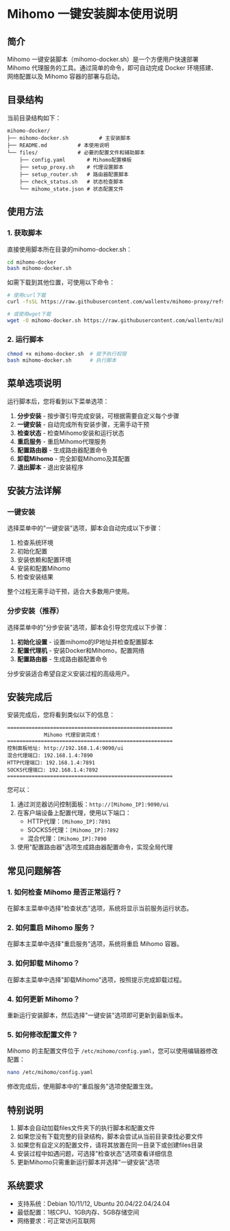 # Mihomo 一键安装脚本使用说明

## 简介

Mihomo 一键安装脚本（mihomo-docker.sh）是一个方便用户快速部署 Mihomo 代理服务的工具。通过简单的命令，即可自动完成 Docker 环境搭建、网络配置以及 Mihomo 容器的部署与启动。

## 目录结构

当前目录结构如下：

```
mihomo-docker/
├── mihomo-docker.sh          # 主安装脚本
├── README.md          # 本使用说明
└── files/             # 必要的配置文件和辅助脚本
    ├── config.yaml       # Mihomo配置模板
    ├── setup_proxy.sh    # 代理设置脚本
    ├── setup_router.sh   # 路由器配置脚本
    ├── check_status.sh   # 状态检查脚本
    └── mihomo_state.json # 状态配置文件
```

## 使用方法

### 1. 获取脚本

直接使用脚本所在目录的mihomo-docker.sh：

```bash
cd mihomo-docker
bash mihomo-docker.sh
```

如需下载到其他位置，可使用以下命令：

```bash
# 使用curl下载
curl -fsSL https://raw.githubusercontent.com/wallentv/mihomo-proxy/refs/heads/master/mihomo-docker/mihomo-docker.sh -o mihomo-docker.sh
```

```bash
# 或使用wget下载
wget -O mihomo-docker.sh https://raw.githubusercontent.com/wallentv/mihomo-proxy/refs/heads/master/mihomo-docker/mihomo-docker.sh
```

### 2. 运行脚本

```bash
chmod +x mihomo-docker.sh  # 赋予执行权限
bash mihomo-docker.sh      # 执行脚本
```

## 菜单选项说明

运行脚本后，您将看到以下菜单选项：

1. **分步安装** - 按步骤引导完成安装，可根据需要自定义每个步骤
2. **一键安装** - 自动完成所有安装步骤，无需手动干预
3. **检查状态** - 检查Mihomo安装和运行状态
4. **重启服务** - 重启Mihomo代理服务
5. **配置路由器** - 生成路由器配置命令
6. **卸载Mihomo** - 完全卸载Mihomo及其配置
0. **退出脚本** - 退出安装程序

## 安装方法详解

### 一键安装

选择菜单中的"一键安装"选项，脚本会自动完成以下步骤：

1. 检查系统环境
2. 初始化配置
3. 安装依赖和配置环境
4. 安装和配置Mihomo
5. 检查安装结果

整个过程无需手动干预，适合大多数用户使用。

### 分步安装（推荐）

选择菜单中的"分步安装"选项，脚本会引导您完成以下步骤：

1. **初始化设置** - 设置mihomo的IP地址并检查配置脚本
2. **配置代理机** - 安装Docker和Mihomo，配置网络
3. **配置路由器** - 生成路由器配置命令

分步安装适合希望自定义安装过程的高级用户。

## 安装完成后

安装完成后，您将看到类似以下的信息：

```
======================================================
            Mihomo 代理安装完成！
======================================================
控制面板地址: http://192.168.1.4:9090/ui
混合代理端口: 192.168.1.4:7890
HTTP代理端口: 192.168.1.4:7891
SOCKS代理端口: 192.168.1.4:7892
======================================================
```

您可以：

1. 通过浏览器访问控制面板：`http://[Mihomo_IP]:9090/ui`
2. 在客户端设备上配置代理，使用以下端口：
   - HTTP代理：`[Mihomo_IP]:7891`
   - SOCKS5代理：`[Mihomo_IP]:7892`
   - 混合代理：`[Mihomo_IP]:7890`
3. 使用"配置路由器"选项生成路由器配置命令，实现全局代理

## 常见问题解答

### 1. 如何检查 Mihomo 是否正常运行？

在脚本主菜单中选择"检查状态"选项，系统将显示当前服务运行状态。

### 2. 如何重启 Mihomo 服务？

在脚本主菜单中选择"重启服务"选项，系统将重启 Mihomo 容器。

### 3. 如何卸载 Mihomo？

在脚本主菜单中选择"卸载Mihomo"选项，按照提示完成卸载过程。

### 4. 如何更新 Mihomo？

重新运行安装脚本，然后选择"一键安装"选项即可更新到最新版本。

### 5. 如何修改配置文件？

Mihomo 的主配置文件位于 `/etc/mihomo/config.yaml`，您可以使用编辑器修改配置：

```bash
nano /etc/mihomo/config.yaml
```

修改完成后，使用脚本中的"重启服务"选项使配置生效。

## 特别说明

1. 脚本会自动加载files文件夹下的执行脚本和配置文件
2. 如果您没有下载完整的目录结构，脚本会尝试从当前目录查找必要文件
3. 如果您有自定义的配置文件，请将其放置在同一目录下或创建files目录
4. 安装过程中如遇问题，可选择"检查状态"选项查看详细信息
5. 更新Mihomo只需重新运行脚本并选择"一键安装"选项

## 系统要求

- 支持系统：Debian 10/11/12, Ubuntu 20.04/22.04/24.04
- 最低配置：1核CPU、1GB内存、5GB存储空间
- 网络要求：可正常访问互联网 